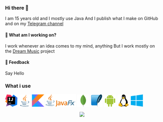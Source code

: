 ### Hi there 👋
I am 15 years old and I mostly use Java
And I publish what I make on GitHub and on my [Telegram channel](https://t.me/Explorer_browser)

#### 🌱 What am I working on?
I work whenever an idea comes to my mind, anything
But I work mostly on the [Dream Music](https://github.com/AmirAli-AZ/Dream_Music) project

#### 💬 Feedback

Say Hello

### What i use

<img src="icons/intellij-icon.svg" width=40 height=40 alt="Intellij Idea"/> <img src="icons/java-icon.svg" width=40 height=40 alt="Java"/> <img src="icons/kotlinlang-icon.svg" width=40 height=40 alt="Kotlin"/> <img src="icons/JavaFX_Logo.png" width=100 alt="JavaFX"/> <img src="icons/mongodb-icon.svg" width=40 height=40 alt="MongoDB"/> <img src="icons/sqlite-icon.svg" width=40 height=40 alt="SQLite"/> <img src="icons/android-icon.svg" width=40 height=40 alt="Android"/> <img src="icons/linux-icon.svg" width=40 height=40 alt="Linux"/> <img src="icons/windows-icon.svg" width=40 height=40 alt="Windows"/>  

<p align=center>
  <img src="https://github-readme-stats.vercel.app/api?username=AmirAli-AZ&show_icons=true&bg_color=00000000"/>
<p/>
